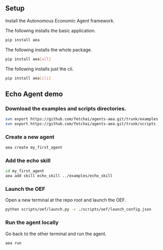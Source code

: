 ## Setup

Install the Autonomous Economic Agent framework.

The following installs the basic application.
``` bash
pip install aea
```

The following installs the whole package.
``` bash
pip install aea[all]

```

The following installs just the cli.
``` bash
pip install aea[cli]
```


<!--
To get started, clone the repo, start a Python environment, and install all dependencies.

``` bash
git clone git@github.com:fetchai/agents-aea.git
cd agents-aea/
pipenv --python 3.7 && pipenv shell
pip install .[all]
```
-->
<!--
## Alternative setup - many errors with dependencies.

``` bash
pip install cryptography base58 click click-log jsonschema pyyaml google
# error on yaml, changed to pyyaml
# error on google, didn't fix it
pip install -i https://test.pypi.org/simple/ aea
```
-->

## Echo Agent demo
### Download the examples and scripts directories.
``` bash
svn export https://github.com/fetchai/agents-aea.git/trunk/examples
svn export https://github.com/fetchai/agents-aea.git/trunk/scripts
```

### Create a new agent
``` bash
aea create my_first_agent
```

### Add the echo skill 

``` bash
cd my_first_agent
aea add skill echo_skill ../examples/echo_skill
```

### Launch the OEF 


Open a new terminal at the repo root and launch the OEF.

``` bash
python scripts/oef/launch.py -c ./scripts/oef/launch_config.json
```

### Run the agent locally

Go back to the other terminal and run the agent.

``` bash
aea run
```



<br />